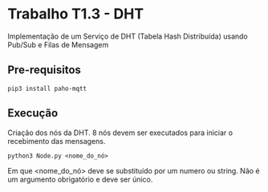 # Trabalho T1.3 - DHT 
Implementação de um Serviço de DHT (Tabela Hash Distribuída) usando Pub/Sub e Filas de Mensagem

## Pre-requisitos
```
pip3 install paho-mqtt
```

## Execução
Criação dos nós da DHT. 8 nós devem ser executados para iniciar o recebimento das mensagens.
```
python3 Node.py <nome_do_nó>
```
Em que <nome_do_nó> deve se substituído por um numero ou string. Não é um argumento obrigatório e deve ser único.
